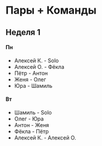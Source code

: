 # Пары + Команды

## Неделя 1

#### Пн
- Алексей К. - Solo
- Алексей О. - Фёкла
- Пётр - Антон
- Женя - Олег
- Юра - Шамиль

#### Вт
- Шамиль - Solo
- Олег - Юра
- Антон - Женя
- Фёкла - Пётр
- Алексей К. - Алексей О.
